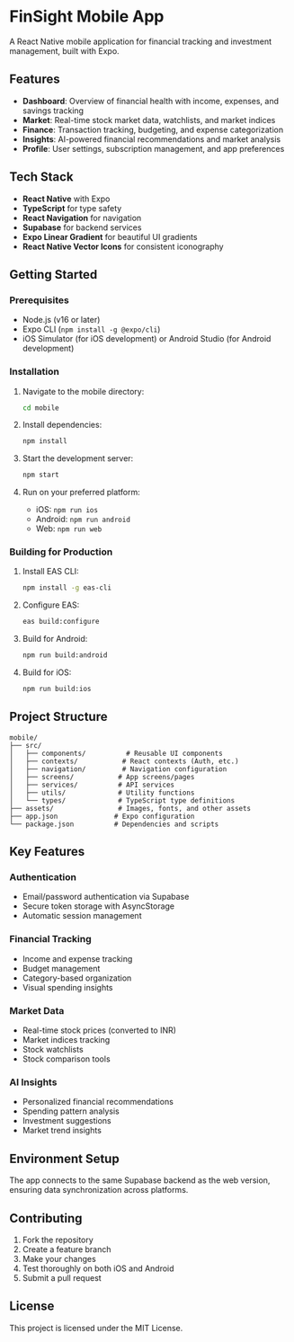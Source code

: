 # FinSight Mobile App

A React Native mobile application for financial tracking and investment management, built with Expo.

## Features

- **Dashboard**: Overview of financial health with income, expenses, and savings tracking
- **Market**: Real-time stock market data, watchlists, and market indices
- **Finance**: Transaction tracking, budgeting, and expense categorization
- **Insights**: AI-powered financial recommendations and market analysis
- **Profile**: User settings, subscription management, and app preferences

## Tech Stack

- **React Native** with Expo
- **TypeScript** for type safety
- **React Navigation** for navigation
- **Supabase** for backend services
- **Expo Linear Gradient** for beautiful UI gradients
- **React Native Vector Icons** for consistent iconography

## Getting Started

### Prerequisites

- Node.js (v16 or later)
- Expo CLI (`npm install -g @expo/cli`)
- iOS Simulator (for iOS development) or Android Studio (for Android development)

### Installation

1. Navigate to the mobile directory:
   ```bash
   cd mobile
   ```

2. Install dependencies:
   ```bash
   npm install
   ```

3. Start the development server:
   ```bash
   npm start
   ```

4. Run on your preferred platform:
   - iOS: `npm run ios`
   - Android: `npm run android`
   - Web: `npm run web`

### Building for Production

1. Install EAS CLI:
   ```bash
   npm install -g eas-cli
   ```

2. Configure EAS:
   ```bash
   eas build:configure
   ```

3. Build for Android:
   ```bash
   npm run build:android
   ```

4. Build for iOS:
   ```bash
   npm run build:ios
   ```

## Project Structure

```
mobile/
├── src/
│   ├── components/          # Reusable UI components
│   ├── contexts/           # React contexts (Auth, etc.)
│   ├── navigation/         # Navigation configuration
│   ├── screens/           # App screens/pages
│   ├── services/          # API services
│   ├── utils/             # Utility functions
│   └── types/             # TypeScript type definitions
├── assets/                # Images, fonts, and other assets
├── app.json              # Expo configuration
└── package.json          # Dependencies and scripts
```

## Key Features

### Authentication
- Email/password authentication via Supabase
- Secure token storage with AsyncStorage
- Automatic session management

### Financial Tracking
- Income and expense tracking
- Budget management
- Category-based organization
- Visual spending insights

### Market Data
- Real-time stock prices (converted to INR)
- Market indices tracking
- Stock watchlists
- Stock comparison tools

### AI Insights
- Personalized financial recommendations
- Spending pattern analysis
- Investment suggestions
- Market trend insights

## Environment Setup

The app connects to the same Supabase backend as the web version, ensuring data synchronization across platforms.

## Contributing

1. Fork the repository
2. Create a feature branch
3. Make your changes
4. Test thoroughly on both iOS and Android
5. Submit a pull request

## License

This project is licensed under the MIT License.